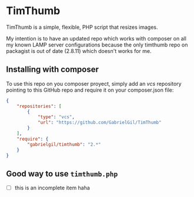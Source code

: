 # TimThumb

TimThumb is a simple, flexible, PHP script that resizes images.

My intention is to have an updated repo which works with composer on all my known LAMP server configurations because the only timthumb repo on packagist is out of date (2.8.11) which doesn't works for me.


## Installing with composer

To use this repo on you composer proyect, simply add an *vcs* repository pointing to this GitHub repo and require it on your composer.json file:

```json
{
	"repositories": [
		{
			"type": "vcs",
			"url": "https://github.com/GabrielGil/TimThumb"
		}
	],
	"require": {
		"gabrielgil/timthumb": "2.*"
	}
}
```

## Good way to use `timthumb.php`

- [ ] this is an incomplete item haha